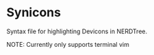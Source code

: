 # Synicons
Syntax file for highlighting Devicons in NERDTree.

NOTE: Currently only supports terminal vim
